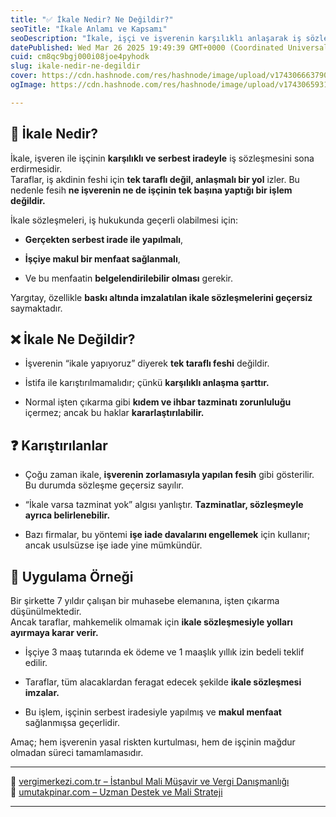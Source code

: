 ```yaml
---
title: "✅ İkale Nedir? Ne Değildir?"
seoTitle: "İkale Anlamı ve Kapsamı"
seoDescription: "İkale, işçi ve işverenin karşılıklı anlaşarak iş sözleşmesini feshetmelerini sağlar; serbest iradeyle ve makul menfaatle geçerlidir"
datePublished: Wed Mar 26 2025 19:49:39 GMT+0000 (Coordinated Universal Time)
cuid: cm8qc9bgj000i08joe4pyhodk
slug: ikale-nedir-ne-degildir
cover: https://cdn.hashnode.com/res/hashnode/image/upload/v1743066637900/1aa5bbd7-ed24-4f08-b80b-23a6b0e7e1ac.webp
ogImage: https://cdn.hashnode.com/res/hashnode/image/upload/v1743065931020/61a3db30-0c1d-4c1b-a386-a08ddb2c4a7d.png

---
```


## 🔹 İkale Nedir?

İkale, işveren ile işçinin **karşılıklı ve serbest iradeyle** iş sözleşmesini sona erdirmesidir.  
Taraflar, iş akdinin feshi için **tek taraflı değil, anlaşmalı bir yol** izler. Bu nedenle fesih **ne işverenin ne de işçinin tek başına yaptığı bir işlem değildir.**

İkale sözleşmeleri, iş hukukunda geçerli olabilmesi için:

* **Gerçekten serbest irade ile yapılmalı**,
    
* **İşçiye makul bir menfaat sağlanmalı**,
    
* Ve bu menfaatin **belgelendirilebilir olması** gerekir.
    

Yargıtay, özellikle **baskı altında imzalatılan ikale sözleşmelerini geçersiz** saymaktadır.

## ❌ İkale Ne Değildir?

* İşverenin “ikale yapıyoruz” diyerek **tek taraflı feshi** değildir.
    
* İstifa ile karıştırılmamalıdır; çünkü **karşılıklı anlaşma şarttır.**
    
* Normal işten çıkarma gibi **kıdem ve ihbar tazminatı zorunluluğu** içermez; ancak bu haklar **kararlaştırılabilir.**
    

## ❓ Karıştırılanlar

* Çoğu zaman ikale, **işverenin zorlamasıyla yapılan fesih** gibi gösterilir. Bu durumda sözleşme geçersiz sayılır.
    
* “İkale varsa tazminat yok” algısı yanlıştır. **Tazminatlar, sözleşmeyle ayrıca belirlenebilir.**
    
* Bazı firmalar, bu yöntemi **işe iade davalarını engellemek** için kullanır; ancak usulsüzse işe iade yine mümkündür.
    

## 🧠 Uygulama Örneği

Bir şirkette 7 yıldır çalışan bir muhasebe elemanına, işten çıkarma düşünülmektedir.  
Ancak taraflar, mahkemelik olmamak için **ikale sözleşmesiyle yolları ayırmaya karar verir.**

* İşçiye 3 maaş tutarında ek ödeme ve 1 maaşlık yıllık izin bedeli teklif edilir.
    
* Taraflar, tüm alacaklardan feragat edecek şekilde **ikale sözleşmesi imzalar.**
    
* Bu işlem, işçinin serbest iradesiyle yapılmış ve **makul menfaat** sağlanmışsa geçerlidir.
    

Amaç; hem işverenin yasal riskten kurtulması, hem de işçinin mağdur olmadan süreci tamamlamasıdır.

---

🔗 [vergimerkezi.com.tr – İstanbul Mali Müşavir ve Vergi Danışmanlığı](https://vergimerkezi.com.tr)  
🔗 [umutakpinar.com – Uzman Destek ve Mali Strateji](https://umutakpinar.com)

---